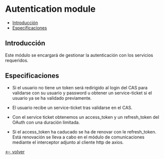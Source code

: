 # Autentication module

<!-- @import "[TOC]" {cmd="toc" depthFrom=2 depthTo=6 orderedList=false} -->

<!-- code_chunk_output -->

- [Introducción](#introducción)
- [Especificaciones](#especificaciones)

<!-- /code_chunk_output -->

## Introducción

Este módulo se encargará de gestionar la autenticación con los servicios requeridos.

## Especificaciones

* Si el usuario no tiene un token será redirigido al login del CAS para validarse con su usuario y password u obtener un service-ticket si el         usuario  ya se ha validado previamente.

* El usuario recibe un service-ticket tras validarse en el CAS. 

* Con el service ticket obtenemos un access_token y un refresh_token del OAuth con una duración limitada.

* Si el access_token ha caducado se ha de renovar con le refresh_token. 
  Está renovación se lleva a cabo en el módulo de comunicaciones mediante el interceptor adjunto al cliente http de axios.



[<-- volver](../../README.md)